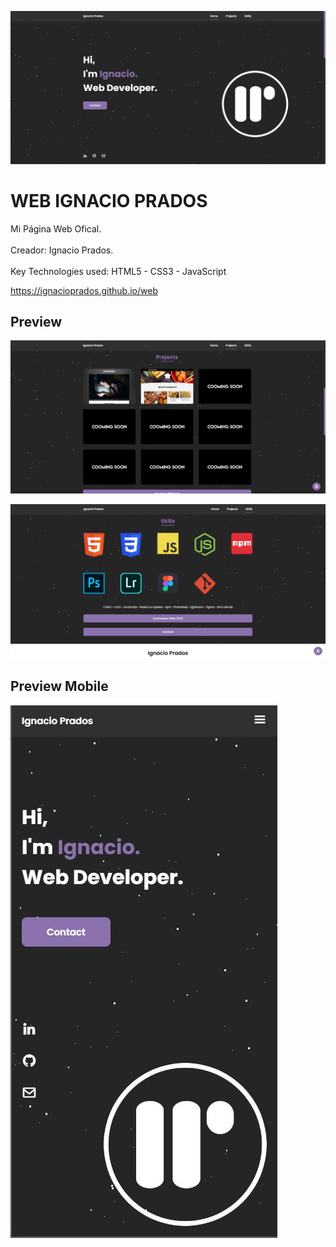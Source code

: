 ![banner](https://raw.githubusercontent.com/IgnacioPrados/web/gh-pages/assets/img/preview.JPG)
#  WEB IGNACIO PRADOS
 Mi Página Web Ofical.
<br><br>
 Creador: Ignacio Prados.
 <br><br>
 Key Technologies used: HTML5 - CSS3 - JavaScript

https://ignacioprados.github.io/web

## Preview


![banner](https://raw.githubusercontent.com/IgnacioPrados/web/gh-pages/assets/img/preview2.JPG)

![banner](https://raw.githubusercontent.com/IgnacioPrados/web/gh-pages/assets/img/preview3.JPG)

## Preview Mobile

![banner](https://raw.githubusercontent.com/IgnacioPrados/web/gh-pages/assets/img/preview-mobile.JPG)
